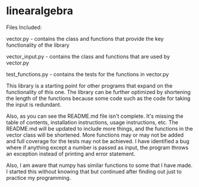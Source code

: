 # linearalgebra

Files Included:

vector.py - contains the class and functions that provide the 
key functionality of the library

vector_input.py - contains the class and functions that are 
used by vector.py

test_functions.py - contains the tests for the functions in
vector.py

This library is a starting point for other programs that expand 
on the functionality of this one. The library can be further 
optimized by shortening the length of the functions because 
some code such as the code for taking the input is redundant.

Also, as you can see the README.md file isn't complete. It's 
missing the table of contents, installation instructions, 
usage instructions, etc. The README.md will be updated to 
include more things, and the functions in the vector class will
be shortened. More functions may or may not be added and 
full coverage for the tests may not be achieved. I have 
identified a bug where if anything except a number is passed 
as input, the program throws an exception instead of printing 
and error statement. 

Also, I am aware that numpy has similar functions to some that
I have made. I started this without knowing that but continued
after finding out just to practice my programming.